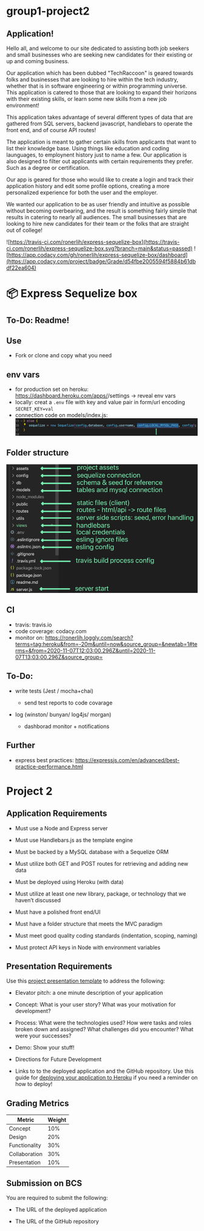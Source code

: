 # group1-project2

## Application!

Hello all, and welcome to our site dedicated to assisting both job seekers and small businesses who are seeking new candidates for their existing or up and coming business.

Our application which has been dubbed "TechRaccoon" is geared towards folks and businesses that are looking to hire within the tech industry, whether that is in software engineering or within programming universe. This application is catered to those that are looking to expand their horizons with their existing skills, or learn some new skills from a new job environment!

This application takes advantage of several different types of data that are gathered from SQL servers, backend javascript, handlebars to operate the front end, and of course API routes!

The application is meant to gather certain skills from applicants that want to list their knowledge base. Using things like education and coding launguages, to employnent history just to name a few. Our application is also designed to filter out applicants with certain requirements they prefer. Such as a degree or certification.

Our app is geared for those who would like to create a login and track their application history and edit some profile options, creating a more personalized experience for both the user and the employer. 

We wanted our application to be as user friendly and intuitive as possible without becoming overbearing, and the result is something fairly simple that results in catering to nearly all audiences. The small businesses that are looking to hire new candidates for their team or the folks that are straight out of college!



![https://travis-ci.com/ronerlih/express-sequelize-box](https://travis-ci.com/ronerlih/express-sequelize-box.svg?branch=main&status=passed) ![https://app.codacy.com/gh/ronerlih/express-sequelize-box/dashboard](https://app.codacy.com/project/badge/Grade/d54fbe2005594f5884b61dbdf22ea604)
# 📦 Express Sequelize box

## To-Do: Readme!

## Use
- Fork or clone and copy what you need

## env vars
- for production set on heroku: https://dashboard.heroku.com/apps/<app-name>/settings -> reveal env vars
- locally: creat a `.env` file with key and value pair in form/url encoding `SECRET_KEY=val`
- connection code on models/index.js: !['assets/connection.png'](assets/connection.png)

## Folder structure
!['assets/structure.png'](assets/structure.png)

## CI
- travis: travis.io
- code coverage: codacy.com
- monitor on: https://ronerlih.loggly.com/search?terms=tag:heroku&from=-20m&until=now&source_group=&newtab=1#terms=&from=2020-11-07T12:03:00.296Z&until=2020-11-07T13:03:00.296Z&source_group=

## To-Do:
- write tests (Jest / mocha+chai)
   - send test reports to code covarage 

- log (winston/ bunyan/ log4js/ morgan)
   - dashborad monitor + notifications

## Further
- express best practices: https://expressjs.com/en/advanced/best-practice-performance.html


# Project 2

## Application Requirements

* Must use a Node and Express server

* Must use Handlebars.js as the template engine

* Must be backed by a MySQL database with a Sequelize ORM

* Must utilize both GET and POST routes for retrieving and adding new data

* Must be deployed using Heroku (with data)

* Must utilize at least one new library, package, or technology that we haven’t discussed

* Must have a polished front end/UI

* Must have a folder structure that meets the MVC paradigm

* Must meet good quality coding standards (indentation, scoping, naming)

* Must protect API keys in Node with environment variables


## Presentation Requirements

Use this [project presentation template](https://docs.google.com/presentation/d/1_u8TKy5zW5UlrVQVnyDEZ0unGI2tjQPDEpA0FNuBKAw/edit?usp=sharing) to address the following: 

* Elevator pitch: a one minute description of your application

* Concept: What is your user story? What was your motivation for development?

* Process: What were the technologies used? How were tasks and roles broken down and assigned? What challenges did you encounter? What were your successes?

* Demo: Show your stuff!

* Directions for Future Development

* Links to to the deployed application and the GitHub repository. Use this guide for [deploying your application to Heroku](../04-Important/GitHubHerokuConnect.md) if you need a reminder on how to deploy!


## Grading Metrics 

| Metric        | Weight | 
| ---           | ---    |
| Concept       | 10%    |
| Design        | 20%    |
| Functionality | 30%    |
| Collaboration | 30%    |
| Presentation  | 10%    |


## Submission on BCS

You are required to submit the following:

* The URL of the deployed application

* The URL of the GitHub repository